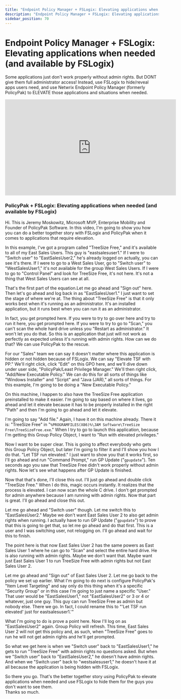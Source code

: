 ```yaml
---
title: "Endpoint Policy Manager + FSLogix: Elevating applications when needed (and available by FSLogix)"
description: "Endpoint Policy Manager + FSLogix: Elevating applications when needed (and available by FSLogix)"
sidebar_position: 70
---
```


# Endpoint Policy Manager + FSLogix: Elevating applications when needed (and available by FSLogix)

Some applications just don't work properly without admin rights. But DONT give them full
administrator access! Instead, use FSLogix to hide/reveal apps users need, and use Netwrix Endpoint
Policy Manager (formerly PolicyPak) to ELEVATE those applications and situations when needed.

<iframe width="560" height="315" src="https://www.youtube.com/embed/a8bq9EejG6U" title="Endpoint Policy Manager + FSLogix: Elevating applications when needed (and available by FSLogix)" frameborder="0" allow="accelerometer; autoplay; clipboard-write; encrypted-media; gyroscope; picture-in-picture; web-share" referrerpolicy="strict-origin-when-cross-origin" allowfullscreen="1"></iframe>

### PolicyPak + FSLogix: Elevating applications when needed (and available by FSLogix)

Hi. This is Jeremy Moskowitz, Microsoft MVP, Enterprise Mobility and Founder of PolicyPak Software.
In this video, I'm going to show you how you can do a better together story with FSLogix and
PolicyPak when it comes to applications that require elevation.

In this example, I've got a program called "TreeSize Free," and it's available to all of my East
Sales Users. This guy is "eastsalesuser1." If I were to "Switch user" to "EastSalesUser2," he's
already logged on actually, you can see it's there. If I were to go to a West Sales User, go to
"Switch user" to "WestSalesUser1," it's not available for the group West Sales Users. If I were to
go to "Control Panel" and look for TreeSize Free, it's not here. It's not a thing that West Sales
Users can see at all.

That's the first part of the equation.Let me go ahead and "Sign out" here. Then let's go ahead and
log back in as "EastSalesUser1." I just want to set the stage of where we're at. The thing about
"TreeSize Free" is that it only works best when it's running as an administrator. It's an installed
application, but it runs best when you can run it as an administrator.

In fact, you get prompted here. If you were to try to go over here and try to run it here, you get
prompted here. If you were to try to go to "Scan," you can't scan the whole hard drive unless you
"Restart as administrator." It won't let you do that. So this is an application that just will not
work as perfectly as expected unless it's running with admin rights. How can we do that? We can use
PolicyPak to the rescue.

For our "Sales" team we can say it doesn't matter where this application is hidden or not hidden
because of FSLogix. We can say "Elevate TSF with PP." We'll right click, click "Edit" on this GPO
here, and we'll dive down under user side, "PolicyPak/Least Privilege Manager." We'll then right
click, "Add/New Executable Policy." We can do this for all sorts of things like "Windows Installer"
and "Script" and "Java (JAR)," all sorts of things. For this example, I'm going to be doing a "New
Executable Policy."

On this machine, I happen to also have the TreeSize Free application preinstalled to make it easier.
I'm going to say based on where it lives, go ahead and let it elevate because it has to be properly
installed in the right "Path" and then I'm going to go ahead and let it elevate.

I'm going to say "Add file." Again, I have it on this machine already. There it is: "TreeSize Free"
in "`%PROGRAMFILES(X86)%\JAM Software\TreeSize Free\TreeSizeFree.exe`." When I try to go to launch
this application, because I'm getting this Group Policy Object, I want to "Run with elevated
privileges."

Now I want to be super clear. This is going to affect everybody who gets this Group Policy Object,
but later I'm going to filter it and I'll show you how I do that. "Let TSF run elevated." I just
want to show you that it works first, so I'll go ahead and run "Command Prompt," run GP Update
("`gpupdate`"). Ten seconds ago you saw that TreeSize Free didn't work properly without admin
rights. Now let's see what happens after GP Update is finished.

Now that that's done, I'll close this out. I'll just go ahead and double click "TreeSize Free." When
I do this, magic occurs instantly. It realizes that the process is elevated. I can now scan the
whole C drive. I don't get prompted for admin anywhere because I am running with admin rights. Now
that part is great. I'll go ahead and close this out.

Let me go ahead and "Switch user" though. Let me switch this to "EastSalesUser2." Maybe we don't
want East Sales User 2 to also get admin rights when running. I actually have to run GP Update
("`gpupdate`") to prove that this is going to get that, so let me go ahead and do that first. This
is a user and I was switching user, not relogging on. I'll go ahead and wait for this to finish.

The point here is that now East Sales User 2 has the same powers as East Sales User 1 where he can
go to "Scan" and select the entire hard drive. He is also running with admin rights. Maybe we don't
want that. Maybe want just East Sales User 1 to run TreeSize Free with admin rights but not East
Sales User 2.

Let me go ahead and "Sign out" of East Sales User 2. Let me go back to the policy we set up earlier.
What I'm going to do next is configure PolicyPak's "Item Level Targeting" and say only do this thing
when it's a specific "Security Group" or in this case I'm going to just name a specific "User." That
user would be "EastSalesUser1," not "EastSalesUser2" or 3 or 4 or whatever, just one guy. This guy
can run TreeSize Free as admin but nobody else. There we go. In fact, I could rename this to "'Let
TSF run elevated' just for eastsalesuser1.'"

What I'm going to do is prove a point here. Now I'll log on as "EastSalesUser2" again. Group Policy
will refresh. This time, East Sales User 2 will not get this policy and, as such, when "TreeSize
Free" goes to run he will not get admin rights and he'll get prompted.

So what we get here is when we "Switch user" back to "EastSalesUser1," he gets to run "TreeSize
Free" with admin rights no questions asked. But when we "Switch user" back to "EastSalesUser2," he
doesn't have admin rights. And when we "Switch user" back to "westsalesuser1," he doesn't have it at
all because the application is being hidden with FSLogix.

So there you go. That's the better together story using PolicyPak to elevate applications when
needed and use FSLogix to hide them for the guys you don't want to see them.  
Thanks so much.
